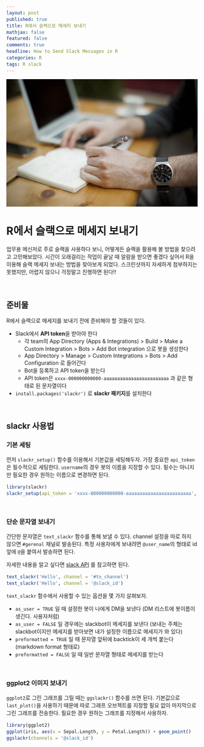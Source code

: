 ```yaml
---
layout: post
published: true
title: R에서 슬랙으로 메세지 보내기
mathjax: false
featured: false
comments: true
headline: How to Send Slack Messages in R
categories: R
tags: R slack
---
```


![cover-image](/images/taking-notes.jpg)

# R에서 슬랙으로 메세지 보내기

업무용 메신저로 주로 슬랙을 사용하다 보니, 어떻게든 슬랙을 활용해 볼 방법을 찾으려고 고민해보았다. 시간이 오래걸리는 작업이 끝날 때 알람을 받으면 좋겠다 싶어서 R을 이용해 슬랙 메세지 보내는 방법을 찾아보게 되었다. 스크린샷까지 자세하게 첨부하지는 못했지만, 어렵지 않으니 걱정말고 진행하면 된다!!

<br />

## 준비물

R에서 슬랙으로 메세지를 보내기 전에 준비해야 할 것들이 있다. 

- Slack에서 **API token**을 받아야 한다
	- 각 team의 App Directory (Apps & Integrations) > Build > Make a Custom Integration > Bots > Add Bot integration 으로 봇을 생성한다
	- App Directory > Manage > Custom Integrations > Bots > Add Configuration 로 들어간다
	- Bot을 등록하고 API token을 받는다
	- API token은 `xxxx-000000000000-aaaaaaaaaaaaaaaaaaaaaaaa` 과 같은 형태로 된 문자열이다
- `install.packages('slackr')` 로 **slackr 패키지**를 설치한다

<br />

## slackr 사용법

### 기본 세팅

먼저 `slackr_setup()` 함수를 이용해서 기본값을 세팅해두자. 가장 중요한 `api_token`은 필수적으로 세팅한다. `username`의 경우 봇의 이름을 지정할 수 있다. 필수는 아니지만 필요한 경우 원하는 이름으로 변경하면 된다.

```r
library(slackr)
slackr_setup(api_token = 'xxxx-000000000000-aaaaaaaaaaaaaaaaaaaaaaaa', username = 'rstudio')
```

<br />

### 단순 문자열 보내기

간단한 문자열은 `text_slackr` 함수를 통해 보낼 수 있다. channel 설정을 따로 하지 않으면 `#gerenal` 채널로 발송된다. 특정 사용자에게 보내려면 `@user_name`의 형태로 id 앞에 `@`을 붙여서 발송하면 된다.

자세한 내용을 알고 싶다면 [slack API](https://api.slack.com/methods/chat.postMessage) 를 참고하면 된다.

```r
text_slackr('Hello', channel = '#to_channel')
text_slackr('Hello', channel = '@slack_id')
```

`text_slackr` 함수에서 사용할 수 있는 옵션을 몇 가지 살펴보자. 

- `as_user = TRUE` 일 때 설정한 봇이 나에게 DM을 보낸다 (DM 리스트에 봇이름이 생긴다. 사용자처럼)
- `as_user = FALSE` 일 경우에는 slackbot이 메세지를 보낸다 (보내는 주체는 slackbot이지만 메세지를 받아보면 내가 설정한 이름으로 메세지가 와 있다)
- `preformatted = TRUE` 일 때 문자열 앞뒤에 backtick이 세 개씩 붙는다 (markdown format 형태로)
- `preformatted = FALSE` 일 때 일반 문자열 형태로 메세지를 받는다

<br />

### ggplot2 이미지 보내기

`ggplot2`로 그린 그래프를 그릴 때는 `ggslackr()` 함수를 쓰면 된다. 기본값으로 `last_plot()`을 사용하기 때문에 따로 그래프 오브젝트를 지정할 필요 없이 마지막으로 그린 그래프를 전송한다. 필요한 경우 원하는 그래프를 지정해서 사용하자. 

```r
library(ggplot2)
ggplot(iris, aes(x = Sepal.Length, y = Petal.Length)) + geom_point()
ggslackr(channels = '@slack_id')
```
